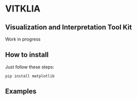 # VITKLIA
## Visualization and Interpretation Tool Kit 

Work in progress

## How to install

Just follow these steps:
```
pip install matplotlib
```

## Examples 

